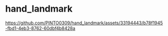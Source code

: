 # hand_landmark

https://github.com/PINTO0309/hand_landmark/assets/33194443/b78f1945-fbd1-4eb3-8762-60dbf4b8428a
